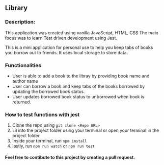 ## Library

### Description:

This application was created using vanilla JavaScript, HTML, CSS
The main focus was to learn Test driven development using Jest.

This is a mini application for personal use to help you keep tabs of books you borrow out to friends.
It uses local storage to store data.

### Functionalities

- User is able to add a book to the libray by providing book name and author name
- User can borrow a book and keep tabs of the books borrowed by updating the borrowed book status.
- User updates borrowed book status to unborrowed when book is returned.

### How to test functions with jest

1. Clone the repo using `git clone <Repo URL>`
2. `cd` into the project folder using your terminal or open your terminal in the project folder
3. Inside your terminal, run `npm install`
4. lastly, run `npm run watch` or `npm run test`

#### Feel free to contibute to this project by creating a pull request.
